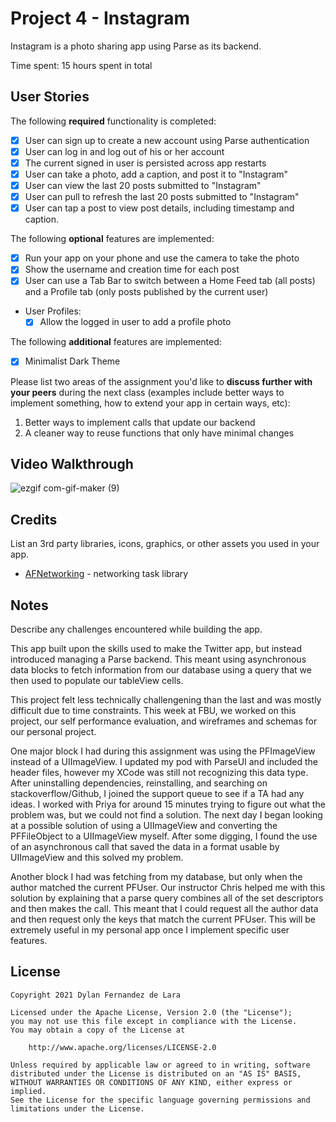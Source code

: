 # Project 4 - Instagram

Instagram is a photo sharing app using Parse as its backend.

Time spent: 15 hours spent in total

## User Stories

The following **required** functionality is completed:

- [X] User can sign up to create a new account using Parse authentication
- [X] User can log in and log out of his or her account
- [X] The current signed in user is persisted across app restarts
- [X] User can take a photo, add a caption, and post it to "Instagram"
- [X] User can view the last 20 posts submitted to "Instagram"
- [X] User can pull to refresh the last 20 posts submitted to "Instagram"
- [X] User can tap a post to view post details, including timestamp and caption.

The following **optional** features are implemented:

- [X] Run your app on your phone and use the camera to take the photo
- [X] Show the username and creation time for each post
- [X] User can use a Tab Bar to switch between a Home Feed tab (all posts) and a Profile tab (only posts published by the current user)
- User Profiles:
  - [X] Allow the logged in user to add a profile photo

The following **additional** features are implemented:

- [X] Minimalist Dark Theme

Please list two areas of the assignment you'd like to **discuss further with your peers** during the next class (examples include better ways to implement something, how to extend your app in certain ways, etc):

1. Better ways to implement calls that update our backend
2. A cleaner way to reuse functions that only have minimal changes

## Video Walkthrough

![ezgif com-gif-maker (9)](https://user-images.githubusercontent.com/65196174/125145867-ca89e000-e0e8-11eb-8fa8-ba420993a209.gif)

## Credits

List an 3rd party libraries, icons, graphics, or other assets you used in your app.

- [AFNetworking](https://github.com/AFNetworking/AFNetworking) - networking task library


## Notes

Describe any challenges encountered while building the app.

This app built upon the skills used to make the Twitter app, but instead introduced managing a Parse backend. This meant using asynchronous data blocks to fetch information from our database using a query that we then used to populate our tableView cells. 

This project felt less technically challengening than the last and was mostly difficult due to time constraints. This week at FBU, we worked on this project, our self performance evaluation, and wireframes and schemas for our personal project. 

One major block I had during this assignment was using the PFImageView instead of a UIImageView. I updated my pod with ParseUI and included the header files, however my XCode was still not recognizing this data type. After uninstalling dependencies, reinstalling, and searching on stackoverflow/Github, I joined the support queue to see if a TA had any ideas. I worked with Priya for around 15 minutes trying to figure out what the problem was, but we could not find a solution. The next day I began looking at a possible solution of using a UIImageView and converting the PFFileObject to a UIImageView myself. After some digging, I found the use of an asynchronous call that saved the data in a format usable by UIImageView and this solved my problem.

Another block I had was fetching from my database, but only when the author matched the current PFUser. Our instructor Chris helped me with this solution by explaining that a parse query combines all of the set descriptors and then makes the call. This meant that I could request all the author data and then request only the keys that match the current PFUser. This will be extremely useful in my personal app once I implement specific user features. 

## License

    Copyright 2021 Dylan Fernandez de Lara

    Licensed under the Apache License, Version 2.0 (the "License");
    you may not use this file except in compliance with the License.
    You may obtain a copy of the License at

        http://www.apache.org/licenses/LICENSE-2.0

    Unless required by applicable law or agreed to in writing, software
    distributed under the License is distributed on an "AS IS" BASIS,
    WITHOUT WARRANTIES OR CONDITIONS OF ANY KIND, either express or implied.
    See the License for the specific language governing permissions and
    limitations under the License.
